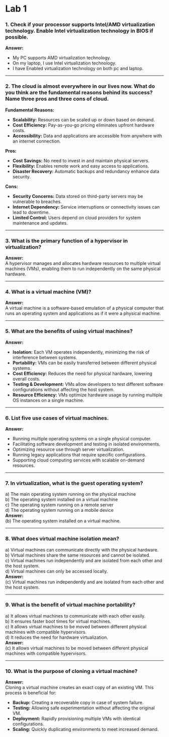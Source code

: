 # Lab 1

### 1. Check if your processor supports Intel/AMD virtualization technology. Enable Intel virtualization technology in BIOS if possible.
**Answer:**  
- My PC supports AMD virtualization technology.  
- On my laptop, I use Intel virtualization technology.
- I have Enabled virtualization technology on both pc and laptop.

---

### 2. The cloud is almost everywhere in our lives now. What do you think are the fundamental reasons behind its success? Name three pros and three cons of cloud.
**Fundamental Reasons:**  
- **Scalability:** Resources can be scaled up or down based on demand.  
- **Cost Efficiency:** Pay-as-you-go pricing eliminates upfront hardware costs.  
- **Accessibility:** Data and applications are accessible from anywhere with an internet connection.

**Pros:**  
- **Cost Savings:** No need to invest in and maintain physical servers.  
- **Flexibility:** Enables remote work and easy access to applications.  
- **Disaster Recovery:** Automatic backups and redundancy enhance data security.

**Cons:**  
- **Security Concerns:** Data stored on third-party servers may be vulnerable to breaches.  
- **Internet Dependency:** Service interruptions or connectivity issues can lead to downtime.  
- **Limited Control:** Users depend on cloud providers for system maintenance and updates.

---

### 3. What is the primary function of a hypervisor in virtualization?
**Answer:**  
A hypervisor manages and allocates hardware resources to multiple virtual machines (VMs), enabling them to run independently on the same physical hardware.

---

### 4. What is a virtual machine (VM)?
**Answer:**  
A virtual machine is a software-based emulation of a physical computer that runs an operating system and applications as if it were a physical machine.

---

### 5. What are the benefits of using virtual machines?
**Answer:**  
- **Isolation:** Each VM operates independently, minimizing the risk of interference between systems.  
- **Portability:** VMs can be easily transferred between different physical systems.  
- **Cost Efficiency:** Reduces the need for physical hardware, lowering overall costs.
- **Testing & Development:** VMs allow developers to test different software configurations without affecting the host system.
- **Resource Efficiency:** VMs optimize hardware usage by running multiple OS instances on a single machine.

---

### 6. List five use cases of virtual machines.
**Answer:**  
- Running multiple operating systems on a single physical computer.  
- Facilitating software development and testing in isolated environments.  
- Optimizing resource use through server virtualization.  
- Running legacy applications that require specific configurations.  
- Supporting cloud computing services with scalable on-demand resources.

---

### 7. In virtualization, what is the guest operating system?
a) The main operating system running on the physical machine  
b) The operating system installed on a virtual machine  
c) The operating system running on a remote server  
d) The operating system running on a mobile device  
**Answer:**  
(b) The operating system installed on a virtual machine.

---

### 8. What does virtual machine isolation mean?
a) Virtual machines can communicate directly with the physical hardware.  
b) Virtual machines share the same resources and cannot be isolated.  
c) Virtual machines run independently and are isolated from each other and the host system.  
d) Virtual machines can only be accessed locally.  
**Answer:**  
(c) Virtual machines run independently and are isolated from each other and the host system.

---

### 9. What is the benefit of virtual machine portability?
a) It allows virtual machines to communicate with each other easily.  
b) It ensures faster boot times for virtual machines.  
c) It allows virtual machines to be moved between different physical machines with compatible hypervisors.  
d) It reduces the need for hardware virtualization.  
**Answer:**  
(c) It allows virtual machines to be moved between different physical machines with compatible hypervisors.

---

### 10. What is the purpose of cloning a virtual machine?
**Answer:**  
Cloning a virtual machine creates an exact copy of an existing VM. This process is beneficial for:
- **Backup:** Creating a recoverable copy in case of system failure.
- **Testing:** Allowing safe experimentation without affecting the original VM.
- **Deployment:** Rapidly provisioning multiple VMs with identical configurations.
- **Scaling:** Quickly duplicating environments to meet increased demand.
